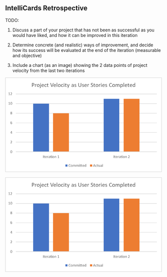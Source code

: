 ## IntelliCards Retrospective

TODO:

1. Discuss a part of your project that has not been as successful as you would have liked, and how it can be improved in this iteration
2. Determine concrete (and realistic) ways of improvement, and decide how its success will be evaluated at the end of the iteration (measurable and objective)


3. Include a chart (as an image) showing the 2 data points of project velocity from the last two iterations

![Alt text](images/ProjectVelocityStories.png)

![Alt text](images/ProjectVelocityStories.png)

